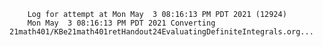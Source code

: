         Log for attempt at Mon May  3 08:16:13 PM PDT 2021 (12924)
        Mon May  3 08:16:13 PM PDT 2021 Converting 21math401/KBe21math401retHandout24EvaluatingDefiniteIntegrals.org...

